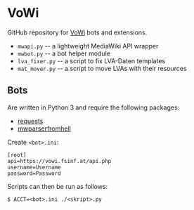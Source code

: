 # VoWi

GitHub repository for [VoWi](https://vowi.fsinf.at/) bots and extensions.

* `mwapi.py` -- a lightweight MediaWiki API wrapper
* `mwbot.py` -- a bot helper module
* `lva_fixer.py` -- a script to fix LVA-Daten templates
* `mat_mover.py` -- a script to move LVAs with their resources

## Bots

Are written in Python 3 and require the following packages:

* [requests](http://docs.python-requests.org/)
* [mwparserfromhell](https://github.com/earwig/mwparserfromhell)

Create `<bot>.ini`:

```
[root]
api=https://vowi.fsinf.at/api.php
username=Username
password=Password
```

Scripts can then be run as follows:

	$ ACCT=<bot>.ini ./<skript>.py
